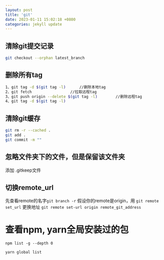 ```yaml
---
layout: post
title: 'git'
date: 2023-01-11 15:02:18 +0800
categories: jekyll update
---
```



## 清除git提交记录

```sh
git checkout --orphan latest_branch
```

## 删除所有tag

```sh
1、git tag -d $(git tag -l)      //删除本地tag
2、git fetch                 //拉取远程tag
3、git push origin --delete $(git tag -l)        //删除远程tag
4、git tag -d $(git tag -l)  
```

## 清除git缓存

```sh
git rm -r --cached .
git add .
git commit -m ""
```

## 忽略文件夹下的文件，但是保留该文件夹

添加 .gitkeep文件

## 切换remote_url

先查看remote的名字`git branch -r`
假设你的remote是origin，用
`git remote set_url` 更换地址
`git remote set-url origin remote_git_address`

# 查看npm, yarn全局安装过的包

```
npm list -g --depth 0

yarn global list
```
